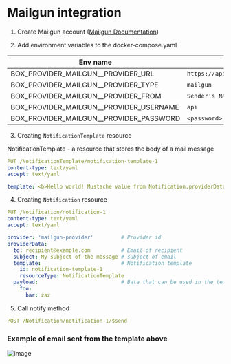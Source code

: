 # Mailgun integration

1. Create Mailgun account ([Mailgun Documentation](https://documentation.mailgun.com/en/latest/))

2. Add environment variables to the docker-compose.yaml

| Env name                | Sample value                      |
| ----------------------- | --------------------------------- |
| BOX_PROVIDER_MAILGUN__PROVIDER_URL | `https://api.mailgun.net/v3/{{DOMAIN}}/messages`     |
| BOX_PROVIDER_MAILGUN__PROVIDER_TYPE | `mailgun`     |                         |
| BOX_PROVIDER_MAILGUN__PROVIDER_FROM | `Sender's Name <noreply@{{DOMAIN}}>`      |
| BOX_PROVIDER_MAILGUN__PROVIDER_USERNAME | `api` | 
| BOX_PROVIDER_MAILGUN__PROVIDER_PASSWORD | `<password>` | 

3. Creating `NotificationTemplate` resource

NotificationTemplate - a resource that stores the body of a mail message

``` yaml
PUT /NotificationTemplate/notification-template-1
content-type: text/yaml
accept: text/yaml

template: <b>Hello world! Mustache value from Notification.providerData.payload - {{foo.bar}}</b>
```

4. Creating `Notification` resource

``` yaml
PUT /Notification/notification-1
content-type: text/yaml
accept: text/yaml

provider: 'mailgun-provider'         # Provider id
providerData:
  to: recipient@example.com          # Email of recipient
  subject: My subject of the message # subject of email
  template:                          # Notification template 
    id: notification-template-1
    resourceType: NotificationTemplate
  payload:                           # Вata that can be used in the template
    foo:
      bar: zaz
```

5. Call notify method

``` yaml
POST /Notification/notification-1/$send
```
### Example of email sent from the template above
![image](https://user-images.githubusercontent.com/43318093/186179607-8a51b6a0-f6dd-4913-84f8-856620eec533.png)


